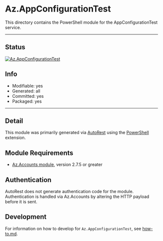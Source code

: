 <!-- region Generated -->
# Az.AppConfigurationTest
This directory contains the PowerShell module for the AppConfigurationTest service.

---
## Status
[![Az.AppConfigurationTest](https://img.shields.io/powershellgallery/v/Az.AppConfigurationTest.svg?style=flat-square&label=Az.AppConfigurationTest "Az.AppConfigurationTest")](https://www.powershellgallery.com/packages/Az.AppConfigurationTest/)

## Info
- Modifiable: yes
- Generated: all
- Committed: yes
- Packaged: yes

---
## Detail
This module was primarily generated via [AutoRest](https://github.com/Azure/autorest) using the [PowerShell](https://github.com/Azure/autorest.powershell) extension.

## Module Requirements
- [Az.Accounts module](https://www.powershellgallery.com/packages/Az.Accounts/), version 2.7.5 or greater

## Authentication
AutoRest does not generate authentication code for the module. Authentication is handled via Az.Accounts by altering the HTTP payload before it is sent.

## Development
For information on how to develop for `Az.AppConfigurationTest`, see [how-to.md](how-to.md).
<!-- endregion -->
